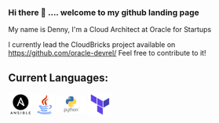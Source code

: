 ### Hi there 👋 .... welcome to my github landing page

My name is Denny, I'm a Cloud Architect at Oracle for Startups

I currently lead the CloudBricks project available on https://github.com/oracle-devrel/ Feel free to contribute to it!

## Current Languages:

<img align="center" alt="Visual Studio Code" width="50px" src="img/ansible.png" />
<img align="center" alt="Visual Studio Code" width="40px" src="img/java.png" />
<img align="center" alt="Visual Studio Code" width="60px" src="img/python.png" />
<img align="center" alt="Visual Studio Code" width="50px" src="img/terraform.png" />



